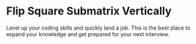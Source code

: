 # Flip Square Submatrix Vertically

Level up your coding skills and quickly land a job. This is the best place to expand your knowledge and get prepared for your next interview.
